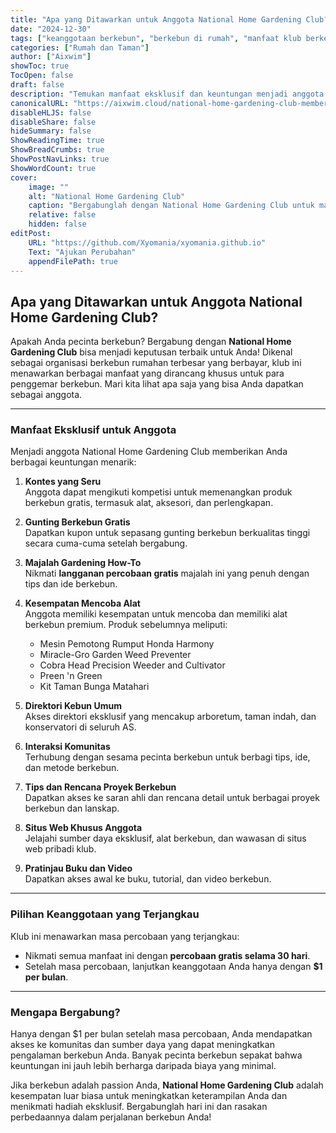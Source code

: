 ```yaml
---
title: "Apa yang Ditawarkan untuk Anggota National Home Gardening Club?"
date: "2024-12-30"
tags: ["keanggotaan berkebun", "berkebun di rumah", "manfaat klub berkebun"]
categories: ["Rumah dan Taman"]
author: ["Aixwim"]
showToc: true
TocOpen: false
draft: false
description: "Temukan manfaat eksklusif dan keuntungan menjadi anggota National Home Gardening Club untuk para pecinta berkebun."
canonicalURL: "https://aixwim.cloud/national-home-gardening-club-membership-benefits"
disableHLJS: false
disableShare: false
hideSummary: false
ShowReadingTime: true
ShowBreadCrumbs: true
ShowPostNavLinks: true
ShowWordCount: true
cover:
    image: ""
    alt: "National Home Gardening Club"
    caption: "Bergabunglah dengan National Home Gardening Club untuk manfaat eksklusif dan alat berkebun."
    relative: false
    hidden: false
editPost:
    URL: "https://github.com/Xyomania/xyomania.github.io"
    Text: "Ajukan Perubahan"
    appendFilePath: true
---
```


## Apa yang Ditawarkan untuk Anggota National Home Gardening Club?

Apakah Anda pecinta berkebun? Bergabung dengan **National Home Gardening Club** bisa menjadi keputusan terbaik untuk Anda! Dikenal sebagai organisasi berkebun rumahan terbesar yang berbayar, klub ini menawarkan berbagai manfaat yang dirancang khusus untuk para penggemar berkebun. Mari kita lihat apa saja yang bisa Anda dapatkan sebagai anggota.

---

### Manfaat Eksklusif untuk Anggota

Menjadi anggota National Home Gardening Club memberikan Anda berbagai keuntungan menarik:

1. **Kontes yang Seru**  
   Anggota dapat mengikuti kompetisi untuk memenangkan produk berkebun gratis, termasuk alat, aksesori, dan perlengkapan.

2. **Gunting Berkebun Gratis**  
   Dapatkan kupon untuk sepasang gunting berkebun berkualitas tinggi secara cuma-cuma setelah bergabung.

3. **Majalah Gardening How-To**  
   Nikmati **langganan percobaan gratis** majalah ini yang penuh dengan tips dan ide berkebun.

4. **Kesempatan Mencoba Alat**  
   Anggota memiliki kesempatan untuk mencoba dan memiliki alat berkebun premium. Produk sebelumnya meliputi:  
   - Mesin Pemotong Rumput Honda Harmony  
   - Miracle-Gro Garden Weed Preventer  
   - Cobra Head Precision Weeder and Cultivator  
   - Preen 'n Green  
   - Kit Taman Bunga Matahari  

5. **Direktori Kebun Umum**  
   Akses direktori eksklusif yang mencakup arboretum, taman indah, dan konservatori di seluruh AS.

6. **Interaksi Komunitas**  
   Terhubung dengan sesama pecinta berkebun untuk berbagi tips, ide, dan metode berkebun.

7. **Tips dan Rencana Proyek Berkebun**  
   Dapatkan akses ke saran ahli dan rencana detail untuk berbagai proyek berkebun dan lanskap.

8. **Situs Web Khusus Anggota**  
   Jelajahi sumber daya eksklusif, alat berkebun, dan wawasan di situs web pribadi klub.

9. **Pratinjau Buku dan Video**  
   Dapatkan akses awal ke buku, tutorial, dan video berkebun.

---

### Pilihan Keanggotaan yang Terjangkau

Klub ini menawarkan masa percobaan yang terjangkau:  
- Nikmati semua manfaat ini dengan **percobaan gratis selama 30 hari**.  
- Setelah masa percobaan, lanjutkan keanggotaan Anda hanya dengan **$1 per bulan**.  

---

### Mengapa Bergabung?

Hanya dengan $1 per bulan setelah masa percobaan, Anda mendapatkan akses ke komunitas dan sumber daya yang dapat meningkatkan pengalaman berkebun Anda. Banyak pecinta berkebun sepakat bahwa keuntungan ini jauh lebih berharga daripada biaya yang minimal.

Jika berkebun adalah passion Anda, **National Home Gardening Club** adalah kesempatan luar biasa untuk meningkatkan keterampilan Anda dan menikmati hadiah eksklusif. Bergabunglah hari ini dan rasakan perbedaannya dalam perjalanan berkebun Anda!
